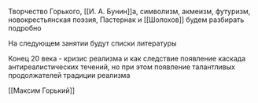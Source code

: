 Творчество Горького, [[И. А. Бунин]]а, символизм, акмеизм, футуризм, новокрестьянская поэзия, Пастернак и [[Шолохов]] будем разбирать подробно

На следующем занятии будут списки литературы

Конец 20 века - кризис реализма и как следствие появление каскада антиреалистических течений, но при этом появление талантливых продолжателей традиции реализма

[[Максим Горький]]